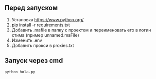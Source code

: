 ## Перед запуском
1. Установка https://www.python.org/
1. pip install -r requirements.txt
2. Добавить .mafile в папку с проектом и переименовать его в логин стима (пример unnamed.maFile)
3. Изменить .env
4. Добавить прокси в proxies.txt
## Запуск через cmd
```
python hola.py
```
